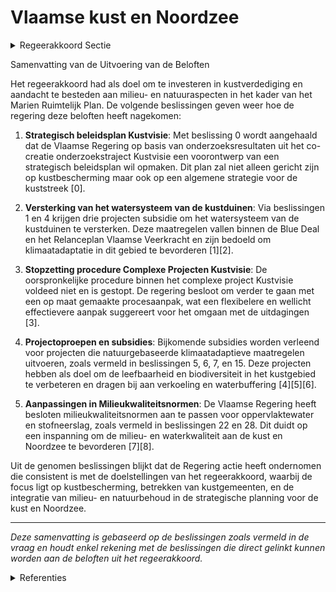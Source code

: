 # Vlaamse kust en Noordzee

<details>
        <summary>Regeerakkoord Sectie </summary>
        <p>2.3.6 Vlaamse kust en Noordzee In het kader van klimaatadaptatie investeren we in kustverdediging en geven hierbij ruimte aan natuurlijke processen. We betrekken hierbij de kustgemeenten. Een mooie, natuurlijke kust en Noordzee zijn van cruciaal belang voor het kusttoerisme. Waar Vlaanderen impact heeft op het Marien Ruimtelijk Plan, gaat er daarom voldoende aandacht naar de aspecten milieu en natuur. </p>
        </details> 

Samenvatting van de Uitvoering van de Beloften

Het regeerakkoord had als doel om te investeren in kustverdediging en aandacht te besteden aan milieu- en natuuraspecten in het kader van het Marien Ruimtelijk Plan. De volgende beslissingen geven weer hoe de regering deze beloften heeft nagekomen:

1. **Strategisch beleidsplan Kustvisie**:
   Met beslissing 0 wordt aangehaald dat de Vlaamse Regering op basis van onderzoeksresultaten uit het co-creatie onderzoekstraject Kustvisie een voorontwerp van een strategisch beleidsplan wil opmaken. Dit plan zal niet alleen gericht zijn op kustbescherming maar ook op een algemene strategie voor de kuststreek \[0\].

2. **Versterking van het watersysteem van de kustduinen**:
   Via beslissingen 1 en 4 krijgen drie projecten subsidie om het watersysteem van de kustduinen te versterken. Deze maatregelen vallen binnen de Blue Deal en het Relanceplan Vlaamse Veerkracht en zijn bedoeld om klimaatadaptatie in dit gebied te bevorderen \[1\]\[2\].

3. **Stopzetting procedure Complexe Projecten Kustvisie**:
   De oorspronkelijke procedure binnen het complexe project Kustvisie voldeed niet en is gestopt. De regering besloot om verder te gaan met een op maat gemaakte procesaanpak, wat een flexibelere en wellicht effectievere aanpak suggereert voor het omgaan met de uitdagingen \[3\].

4. **Projectoproepen en subsidies**:
   Bijkomende subsidies worden verleend voor projecten die natuurgebaseerde klimaatadaptieve maatregelen uitvoeren, zoals vermeld in beslissingen 5, 6, 7, en 15. Deze projecten hebben als doel om de leefbaarheid en biodiversiteit in het kustgebied te verbeteren en dragen bij aan verkoeling en waterbuffering \[4\]\[5\]\[6\].

5. **Aanpassingen in Milieukwaliteitsnormen**:
   De Vlaamse Regering heeft besloten milieukwaliteitsnormen aan te passen voor oppervlaktewater en stofneerslag, zoals vermeld in beslissingen 22 en 28. Dit duidt op een inspanning om de milieu- en waterkwaliteit aan de kust en Noordzee te bevorderen \[7\]\[8\].

Uit de genomen beslissingen blijkt dat de Regering actie heeft ondernomen die consistent is met de doelstellingen van het regeerakkoord, waarbij de focus ligt op kustbescherming, betrekken van kustgemeenten, en de integratie van milieu- en natuurbehoud in de strategische planning voor de kust en Noordzee.

---
*Deze samenvatting is gebaseerd op de beslissingen zoals vermeld in de vraag en houdt enkel rekening met de beslissingen die direct gelinkt kunnen worden aan de beloften uit het regeerakkoord.*

<details>
        <summary> Referenties</summary>
        **[\[0\]](https://beslissingenvlaamseregering.vlaanderen.be/?search=Startbeslissing%20voor%20de%20opmaak%20van%20een%20strategisch%20plan%20in%20het%20kader%20van%20bescherming%20tegen%20overstromingen%20uit%20zee%20%28Kustvisie%29&dateOption=select&startDate=2023-04-21T08%3A00%3A00Z&endDate=2023-04-21T08%3A00%3A00Z)** : **(2023-04-21)** Startbeslissing voor de opmaak van een strategisch plan in het kader van bescherming tegen overstromingen uit zee (Kustvisie) 

**[\[1\]](https://beslissingenvlaamseregering.vlaanderen.be/?search=Plan%20Vlaamse%20Veerkracht%3A%20Vlaggenschipprojecten%20ter%20versterking%20van%20het%20watersysteem%20van%20de%20kustduinen&dateOption=select&startDate=2022-10-28T08%3A00%3A00Z&endDate=2022-10-28T08%3A00%3A00Z)** : **(2022-10-28)** Plan Vlaamse Veerkracht: Vlaggenschipprojecten ter versterking van het watersysteem van de kustduinen 

**[\[2\]](https://beslissingenvlaamseregering.vlaanderen.be/?search=Plan%20Vlaamse%20Veerkracht%3A%20subsidies%20voor%20uitvoering%20Water-Land-Schap%202.0&dateOption=select&startDate=2022-12-09T09%3A00%3A00Z&endDate=2022-12-09T09%3A00%3A00Z)** : **(2022-12-09)** Plan Vlaamse Veerkracht: subsidies voor uitvoering Water-Land-Schap 2.0 

**[\[3\]](https://beslissingenvlaamseregering.vlaanderen.be/?search=Stopzetting%20procedure%20Complexe%20Projecten%20Kustvisie&dateOption=select&startDate=2021-06-25T08%3A00%3A00Z&endDate=2021-06-25T08%3A00%3A00Z)** : **(2021-06-25)** Stopzetting procedure Complexe Projecten Kustvisie 

**[\[4\]](https://beslissingenvlaamseregering.vlaanderen.be/?search=Projectoproep%20%27Natuur%20in%20je%20school%202023%27&dateOption=select&startDate=2023-03-31T08%3A00%3A00Z&endDate=2023-03-31T08%3A00%3A00Z)** : **(2023-03-31)** Projectoproep 'Natuur in je school 2023' 

**[\[5\]](https://beslissingenvlaamseregering.vlaanderen.be/?search=Plan%20Vlaamse%20Veerkracht%3A%20wijziging%20subsidiebesluit%20inrichtingen%20en%20aankopen%20in%20het%20kader%20van%20natte%20natuur%20%28Blue%20deal%29&dateOption=select&startDate=2021-04-30T08%3A00%3A00Z&endDate=2021-04-30T08%3A00%3A00Z)** : **(2021-04-30)** Plan Vlaamse Veerkracht: wijziging subsidiebesluit inrichtingen en aankopen in het kader van natte natuur (Blue deal) 

**[\[6\]](https://beslissingenvlaamseregering.vlaanderen.be/?search=Projectoproep%20%27Natuur%20in%20je%20school%27%202023%3A%20bijkomend%20budget&dateOption=select&startDate=2023-12-22T09%3A00%3A00Z&endDate=2023-12-22T09%3A00%3A00Z)** : **(2023-12-22)** Projectoproep 'Natuur in je school' 2023: bijkomend budget 

**[\[7\]](https://beslissingenvlaamseregering.vlaanderen.be/?search=Aanpassing%20milieukwaliteitsnormen%20oppervlaktewater%2C%20waterbodems%20en%20stofneerslag&dateOption=select&startDate=2023-04-28T08%3A00%3A00Z&endDate=2023-04-28T08%3A00%3A00Z)** : **(2023-04-28)** Aanpassing milieukwaliteitsnormen oppervlaktewater, waterbodems en stofneerslag 

**[\[8\]](https://beslissingenvlaamseregering.vlaanderen.be/?search=Aanpassing%20milieukwaliteitsnormen%20oppervlaktewater%2C%20waterbodems%20en%20stofneerslag&dateOption=select&startDate=2022-09-16T08%3A00%3A00Z&endDate=2022-09-16T08%3A00%3A00Z)** : **(2022-09-16)** Aanpassing milieukwaliteitsnormen oppervlaktewater, waterbodems en stofneerslag 
        </details> 


